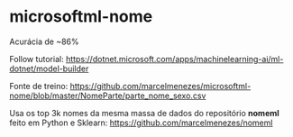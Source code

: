 # microsoftml-nome
Acurácia de ~86%

Follow tutorial: https://dotnet.microsoft.com/apps/machinelearning-ai/ml-dotnet/model-builder


Fonte de treino:
https://github.com/marcelmenezes/microsoftml-nome/blob/master/NomeParte/parte_nome_sexo.csv

Usa os top 3k nomes da mesma massa de dados do repositório **nomeml** feito em Python e Sklearn:
https://github.com/marcelmenezes/nomeml
